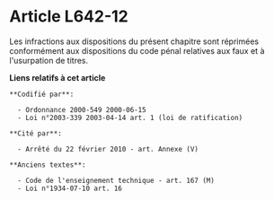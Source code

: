 # Article L642-12

Les infractions aux dispositions du présent chapitre sont réprimées conformément aux dispositions du code pénal relatives aux
faux et à l'usurpation de titres.

**Liens relatifs à cet article**

	**Codifié par**:

	  - Ordonnance 2000-549 2000-06-15
	  - Loi n°2003-339 2003-04-14 art. 1 (loi de ratification)

	**Cité par**:

	  - Arrêté du 22 février 2010 - art. Annexe (V)

	**Anciens textes**:

	  - Code de l'enseignement technique - art. 167 (M)
	  - Loi n°1934-07-10 art. 16
